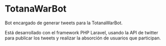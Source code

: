 # TotanaWarBot
Bot encargado de generar tweets para la TotanaWarBot.

Está desarrollado con el framework PHP Laravel, usando la API de twitter para publicar los tweets y realizar la absorción de usuarios que participan.

